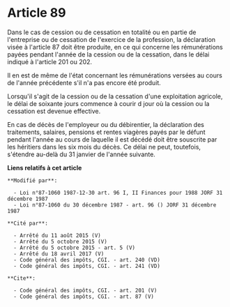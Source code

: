 # Article 89

Dans le cas de cession ou de cessation en totalité ou en partie de l'entreprise ou de cessation de l'exercice de la
profession, la déclaration visée à l'article 87 doit être produite, en ce qui concerne les rémunérations payées pendant
l'année de la cession ou de la cessation, dans le délai indiqué à l'article 201 ou 202. 

Il en est de même de l'état concernant les rémunérations versées au cours de l'année précédente s'il n'a pas encore été
produit. 

Lorsqu'il s'agit de la cession ou de la cessation d'une exploitation agricole, le délai de soixante jours commence à courir d
jour où la cession ou la cessation est devenue effective. 

En cas de décès de l'employeur ou du débirentier, la déclaration des traitements, salaires, pensions et rentes viagères payés
par le défunt pendant l'année au cours de laquelle il est décédé doit être souscrite par les héritiers dans les six mois du
décès. Ce délai ne peut, toutefois, s'étendre au-delà du 31 janvier de l'année suivante.

**Liens relatifs à cet article**

	**Modifié par**:

	  - Loi n°87-1060 1987-12-30 art. 96 I, II Finances pour 1988 JORF 31 décembre 1987
	  - Loi n°87-1060 du 30 décembre 1987 - art. 96 () JORF 31 décembre 1987

	**Cité par**:

	  - Arrêté du 11 août 2015 (V)
	  - Arrêté du 5 octobre 2015 (V)
	  - Arrêté du 5 octobre 2015 - art. 5 (V)
	  - Arrêté du 18 avril 2017 (V)
	  - Code général des impôts, CGI. - art. 240 (VD)
	  - Code général des impôts, CGI. - art. 241 (VD)

	**Cite**:

	  - Code général des impôts, CGI. - art. 201 (V)
	  - Code général des impôts, CGI. - art. 87 (V)
